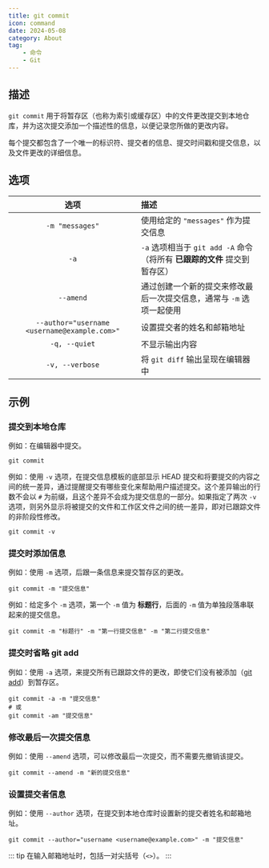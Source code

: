 ```yaml
---
title: git commit
icon: command
date: 2024-05-08
category: About
tag:
    - 命令
    - Git
---
```


## 描述

`git commit` 用于将暂存区（也称为索引或缓存区）中的文件更改提交到本地仓库，并为这次提交添加一个描述性的信息，以便记录您所做的更改内容。

每个提交都包含了一个唯一的标识符、提交者的信息、提交时间戳和提交信息，以及文件更改的详细信息。

## 选项

|  选项  |  描述  |
|  :----:  |  :----  |
|  `-m "messages"`  |  使用给定的 `"messages"` 作为提交信息  |
|  `-a`  |  `-a` 选项相当于 `git add -A` 命令（将所有 **已跟踪的文件** 提交到暂存区）  |
|  `--amend`  |  通过创建一个新的提交来修改最后一次提交信息，通常与 `-m` 选项一起使用  |
|  `--author="username <username@example.com>"`  |  设置提交者的姓名和邮箱地址  |
|  `-q, --quiet`  |  不显示输出内容  |
|  `-v, --verbose`  |  将 `git diff` 输出呈现在编辑器中  |

## 示例

### 提交到本地仓库

例如：在编辑器中提交。

```shell
git commit
```

例如：使用 `-v` 选项，在提交信息模板的底部显示 HEAD 提交和将要提交的内容之间的统一差异，通过提醒提交有哪些变化来帮助用户描述提交。这个差异输出的行数不会以 `#` 为前缀，且这个差异不会成为提交信息的一部分。如果指定了两次 `-v` 选项，则另外显示将被提交的文件和工作区文件之间的统一差异，即对已跟踪文件的非阶段性修改。

```shell
git commit -v
```

### 提交时添加信息

例如：使用 `-m` 选项，后跟一条信息来提交暂存区的更改。

```shell
git commit -m "提交信息"
```

例如：给定多个 `-m` 选项，第一个 `-m` 值为 **标题行**，后面的 `-m` 值为单独段落串联起来的提交信息。

```shell
git commit -m "标题行" -m "第一行提交信息" -m "第二行提交信息"
```

### 提交时省略 git add

例如：使用 `-a` 选项，来提交所有已跟踪文件的更改，即使它们没有被添加（[git add](./git_add.md)）到暂存区。

```shell
git commit -a -m "提交信息"
# 或
git commit -am "提交信息"
```

### 修改最后一次提交信息

例如：使用 `--amend` 选项，可以修改最后一次提交，而不需要先撤销该提交。

```shell
git commit --amend -m "新的提交信息"
```

### 设置提交者信息

例如：使用 `--author` 选项，在提交到本地仓库时设置新的提交者姓名和邮箱地址。

```shell
git commit --author="username <username@example.com>" -m "提交信息"
```

::: tip
在输入邮箱地址时，包括一对尖括号（`<>`）。
:::
